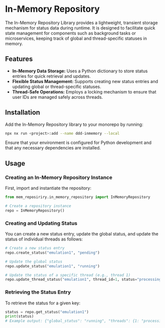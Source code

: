 # In-Memory Repository

The In-Memory Repository Library provides a lightweight, transient storage mechanism for status data during runtime. It is designed to facilitate quick state management for components such as background tasks or microservices, keeping track of global and thread-specific statuses in memory.

## Features

- **In-Memory Data Storage:**
  Uses a Python dictionary to store status entries for quick retrieval and updates.
- **Flexible Status Management:**
  Supports creating new status entries and updating global or thread-specific statuses.
- **Thread-Safe Operations:**
  Employs a locking mechanism to ensure that user IDs are managed safely across threads.

## Installation

Add the In-Memory Repository library to your monorepo by running:

```bash
npx nx run <project>:add --name ddd-inmemory --local
```

Ensure that your environment is configured for Python development and that any necessary dependencies are installed.

## Usage

### Creating an In-Memory Repository Instance

First, import and instantiate the repository:

```python
from mem_reposiriry.in_memory_repository import InMemoryRepository

# Create a repository instance
repo = InMemoryRepository()
```

### Creating and Updating Status

You can create a new status entry, update the global status, and update the status of individual threads as follows:

```python
# Create a new status entry
repo.create_status("emulation1", "pending")

# Update the global status
repo.update_status("emulation1", "running")

# Update the status of a specific thread (e.g., thread 1)
repo.update_thread_status("emulation1", thread_id=1, status="processing")
```

### Retrieving the Status Entry

To retrieve the status for a given key:

```python
status = repo.get_status("emulation1")
print(status)
# Example output: {"global_status": "running", "threads": {1: "processing"}}
```

